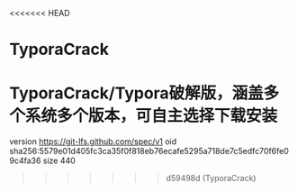 <<<<<<< HEAD
# TyporaCrack
TyporaCrack/Typora破解版，涵盖多个系统多个版本，可自主选择下载安装
=======
version https://git-lfs.github.com/spec/v1
oid sha256:5579e01d405fc3ca35f0f818eb76ecafe5295a718de7c5edfc70f6fe09c4fa36
size 440
>>>>>>> d59498d (TyporaCrack)
